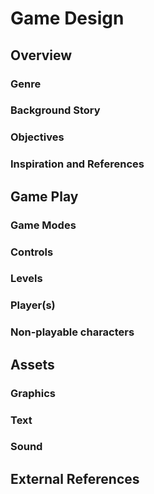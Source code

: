 # Game Design

## Overview

### Genre

### Background Story

### Objectives

### Inspiration and References

## Game Play

### Game Modes

### Controls

### Levels

### Player(s)

### Non-playable characters

## Assets

### Graphics

### Text

### Sound

## External References

